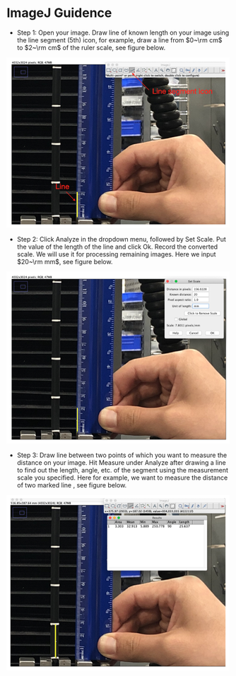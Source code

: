 # ImageJ Guidence
* Step 1:  Open your image. Draw line of known length on your image using the line segment (5th) icon, for example, draw a line from $0~\rm cm$ to $2~\rm cm$ of the ruler scale, see figure below.

<center>
<img src="ImageJ1.png" alt="drawing" width="600"/>
</center>

* Step 2: Click Analyze in the dropdown menu, followed by Set Scale. Put the value of the length of the line and click Ok. Record the converted scale. We will use it for processing remaining images. Here we input $20~\rm mm$, see figure below.

<center>
<img src="ImageJ2.png" alt="drawing" width="600"/>
</center>

* Step 3: Draw line between two points of which you want to measure the distance on your image. Hit Measure under Analyze after drawing a line to find out the length, angle, etc. of the segment using the measurement scale you specified. Here for example, we want to measure the distance of two marked line , see figure below.

<center>
<img src="ImageJ3.png" alt="drawing" width="600"/>
</center>